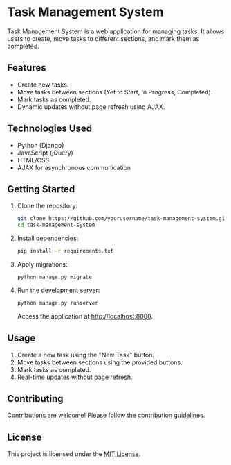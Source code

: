 # Task Management System

Task Management System is a web application for managing tasks. It allows users to create, move tasks to different sections, and mark them as completed.

## Features

- Create new tasks.
- Move tasks between sections (Yet to Start, In Progress, Completed).
- Mark tasks as completed.
- Dynamic updates without page refresh using AJAX.

## Technologies Used

- Python (Django)
- JavaScript (jQuery)
- HTML/CSS
- AJAX for asynchronous communication

## Getting Started

1. Clone the repository:

   ```bash
   git clone https://github.com/yourusername/task-management-system.git
   cd task-management-system
   ```

2. Install dependencies:

   ```bash
   pip install -r requirements.txt
   ```

3. Apply migrations:

   ```bash
   python manage.py migrate
   ```

4. Run the development server:

   ```bash
   python manage.py runserver
   ```

   Access the application at [http://localhost:8000](http://localhost:8000).

## Usage

1. Create a new task using the "New Task" button.
2. Move tasks between sections using the provided buttons.
3. Mark tasks as completed.
4. Real-time updates without page refresh.

## Contributing

Contributions are welcome! Please follow the [contribution guidelines](CONTRIBUTING.md).

## License

This project is licensed under the [MIT License](LICENSE).
```
